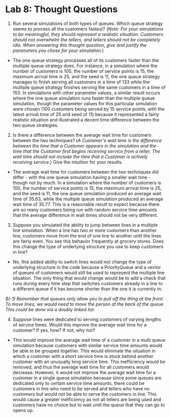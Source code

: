 # Lab 8: Thought Questions

 1. Run several simulations of both types of queues. Which queue strategy seems to process all the customers fastest? (_Note: For your simulations to be meaningful, they should represent a realistic situation. Customers should not overwhelm the tellers, and tellers should not be completely idle. When answering this thought question, give and justify the parameters you chose for your simulation._)
  * The one queue strategy processes all of its customers faster than the multiple queue strategy does. For instance, in a simulation where the number of customers is 100, the number of service points is 15, the maximum arrival time is 25, and the seed is 11, the one queue strategy manages to finish serving all customers in a time of 133 while the multiple queue strategy finishes serving the same customers in a time of 153. In simulations with other parameter values, a similar result occurs where the one queue simulation runs faster than the multiple queue simulation, though the parameter values for this particular simulation were chosen (100 customers being served by 15 service points, with the latest arrival time of 25 and seed of 11) because it represented a fairly realistic situation and illustrated a decent time difference between the two queue strategies.

 2. Is there a difference between the average wait time for customers between the two techniques? (_A Customer's wait time is the difference between the time that a Customer appears in the simulation and the time that the Customer first begins receiving service from a teller. The wait time should not include the time that a Customer is actively receiving service._) Give the intuition for your results.
  * The average wait time for customers between the two techniques did differ - with the one queue simulation having a smaller wait time - though not by much. In a simulation where the number of customers is 100, the number of service points is 15, the maximum arrival time is 25, and the seed is 11, the one queue simulation produced an average wait time of 35.63, while the multiple queue simulation produced an average wait time of 35.77. This is a reasonable result to expect because there are so many customers being run with random service time amounts that the average difference in wait times should not be very different.

 3. Suppose you simulated the ability to jump between lines in a multiple line simulation. When a line has two or more customers than another line, customers move from the end of one line to another until the lines are fairly even. You see this behavior frequently at grocery stores. Does this change the type of underlying structure you use to keep customers in line?
  * No, this added ability to switch lines would not change the type of underlying structure in the code because a PriorityQueue and a vector of queues of customers would still be used to represent the multiple line situation. The only thing that would change would be to add a check that runs during every time step that switches customers already in a line to a different queue if it has become shorter than the one it is currently in.

_$(-1) Remember that queues only allow you to pull off the thing at the front. To move lines, we would need to move the person at the back of the queue. This could be done via a doubly linked list._

 4. Suppose lines were dedicated to serving customers of varying lengths of service times. Would this improve the average wait time for a customer? If yes, how? If not, why not?
  * This would improve the average wait time of a customer in a multi queue simulation because customers with similar service time amounts would be able to be grouped together. This would eliminate the situation in which a customer with a short service time is stuck behind another customer with an unusually long service time. This inefficiency would be removed, and thus the average wait time for all customers would decrease. However, it would not improve the average wait time for a customer in a single queue simulation because since some queues are dedicated only to certain service time amounts, there could be customers in line who need to be served and tellers who have no customers but would not be able to serve the customers in line. This would cause a greater inefficiency as not all tellers are being used and customers have no choice but to wait until the queue that they can go to opens up.
